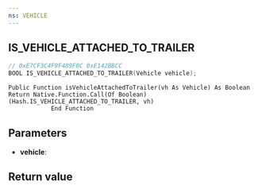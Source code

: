 ```yaml
---
ns: VEHICLE
---
```

## IS_VEHICLE_ATTACHED_TO_TRAILER

```c
// 0xE7CF3C4F9F489F0C 0xE142BBCC
BOOL IS_VEHICLE_ATTACHED_TO_TRAILER(Vehicle vehicle);
```

```
Public Function isVehicleAttachedToTrailer(vh As Vehicle) As Boolean  
Return Native.Function.Call(Of Boolean)(Hash.IS_VEHICLE_ATTACHED_TO_TRAILER, vh)  
		    End Function  
```

## Parameters
* **vehicle**: 

## Return value
